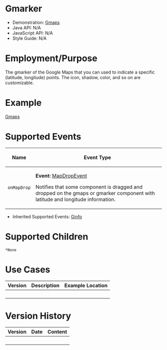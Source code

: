 # Gmarker

- Demonstration:
  [Gmaps](http://www.zkoss.org/zkdemo/reporting/google_map)
- Java API: N/A
- JavaScript API: N/A
- Style Guide: N/A

# Employment/Purpose

The gmarker of the Google Maps that you can used to indicate a specific
(latitude, longitude) points. The icon, shadow, color, and so on are
customizable.

# Example

[
Gmaps](ZK_Component_Reference/Diagrams_and_Reports/Gmaps#Example)

# Supported Events

<table>
<thead>
<tr class="header">
<th><center>
<p>Name</p>
</center></th>
<th><center>
<p>Event Type</p>
</center></th>
</tr>
</thead>
<tbody>
<tr class="odd">
<td><center>
<p><code>onMapDrop</code></p>
</center></td>
<td><p><strong>Event:</strong> <a
href="ZK_Component_Reference/Events/MapDropEvent" title="wikilink">
MapDropEvent</a></p>
<p>Notifies that some component is dragged and dropped on the gmaps or
gmarker component with latitude and longitude information.</p></td>
</tr>
</tbody>
</table>

- Inherited Supported Events: [
  Ginfo](ZK_Component_Reference/Diagrams_and_Reports/Gmaps/Ginfo#Supported_Events)

# Supported Children

`*None`

# Use Cases

| Version | Description | Example Location |
|---------|-------------|------------------|
|         |             |                  |

# Version History

| Version | Date | Content |
|---------|------|---------|
|         |      |         |

